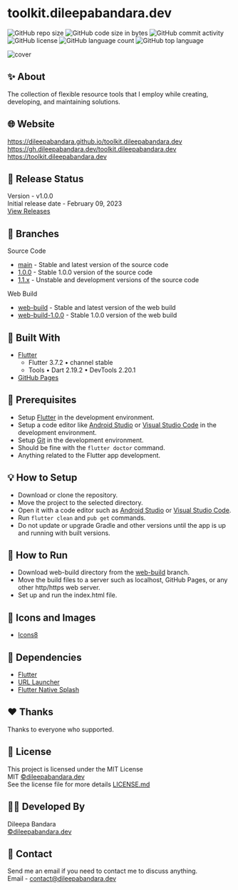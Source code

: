 # toolkit.dileepabandara.dev

![GitHub repo size](https://img.shields.io/github/repo-size/dileepabandara/toolkit.dileepabandara.dev?color=d62936)
![GitHub code size in bytes](https://img.shields.io/github/languages/code-size/dileepabandara/toolkit.dileepabandara.dev?color=d4ad21)
![GitHub commit activity](https://img.shields.io/github/commit-activity/m/dileepabandara/toolkit.dileepabandara.dev?color=138a3d)
![GitHub license](https://img.shields.io/github/license/dileepabandara/toolkit.dileepabandara.dev?color=eb7005)
![GitHub language count](https://img.shields.io/github/languages/count/dileepabandara/toolkit.dileepabandara.dev?color=1f77b4)
![GitHub top language](https://img.shields.io/github/languages/top/dileepabandara/toolkit.dileepabandara.dev?color=7f0c7f)

![cover](https://user-images.githubusercontent.com/80202913/212151212-38e96130-85dc-4e0a-9931-6d1df8f5576a.png)

## ✨ About

The collection of flexible resource tools that I employ while creating, developing, and maintaining solutions.

## 🌐 Website

<https://dileepabandara.github.io/toolkit.dileepabandara.dev>  
<https://gh.dileepabandara.dev/toolkit.dileepabandara.dev>  
<https://toolkit.dileepabandara.dev>

## 🎉 Release Status

Version - v1.0.0  
Initial release date - February 09, 2023  
[View Releases](https://github.com/dileepabandara/toolkit.dileepabandara.dev/releases)

## 🍃 Branches

Source Code

- [main](https://github.com/dileepabandara/toolkit.dileepabandara.dev/tree/main) - Stable and latest version
  of the source code
- [1.0.0](https://github.com/dileepabandara/toolkit.dileepabandara.dev/tree/1.0.0) - Stable 1.0.0 version of
  the source code
- [1.1.x](https://github.com/dileepabandara/toolkit.dileepabandara.dev/tree/1.1.x) - Unstable and
  development versions of the source code

Web Build

- [web-build](https://github.com/dileepabandara/toolkit.dileepabandara.dev/tree/web-build) - Stable and
  latest version of the web build
- [web-build-1.0.0](https://github.com/dileepabandara/toolkit.dileepabandara.dev/tree/web-build-1.0.0) -
  Stable 1.0.0 version of the web build

## 💙 Built With

- [Flutter](https://flutter.dev)
    - Flutter 3.7.2 • channel stable
    - Tools • Dart 2.19.2 • DevTools 2.20.1
- [GitHub Pages](https://pages.github.com)

## 📌 Prerequisites

- Setup [Flutter](https://flutter.dev) in the development environment.
- Setup a code editor like [Android Studio](https://developer.android.com/studio)
  or [Visual Studio Code](https://code.visualstudio.com) in the development environment.
- Setup [Git](https://git-scm.com) in the development environment.
- Should be fine with the `flutter doctor` command.
- Anything related to the Flutter app development.

## 💡 How to Setup

- Download or clone the repository.
- Move the project to the selected directory.
- Open it with a code editor such as [Android Studio](https://developer.android.com/studio)
  or [Visual Studio Code](https://code.visualstudio.com).
- Run `flutter clean` and `pub get` commands.
- Do not update or upgrade Gradle and other versions until the app is up and running with built
  versions.

## 🚀 How to Run

- Download web-build directory from
  the [web-build](https://github.com/dileepabandara/toolkit.dileepabandara.dev/tree/web-build) branch.
- Move the build files to a server such as localhost, GitHub Pages, or any other http/https web
  server.
- Set up and run the index.html file.

## 📸 Icons and Images

- [Icons8](https://icons8.com)

## 💎 Dependencies

- [Flutter](https://flutter.dev)
- [URL Launcher](https://pub.dev/packages/url_launcher)
- [Flutter Native Splash](https://pub.dev/packages/flutter_native_splash)

## ❤️ Thanks

Thanks to everyone who supported.

## 📜 License

This project is licensed under the MIT License  
MIT [©dileepabandara.dev](https://dileepabandara.dev)  
See the license file for more
details [LICENSE.md](https://github.com/dileepabandara/toolkit.dileepabandara.dev/blob/main/LICENSE)

## 👨‍💻 Developed By

Dileepa Bandara  
[©dileepabandara.dev](https://dileepabandara.dev)

## 💬 Contact

Send me an email if you need to contact me to discuss anything.  
Email - contact@dileepabandara.dev  